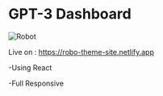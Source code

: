 # GPT-3 Dashboard


![Robot](https://user-images.githubusercontent.com/104669343/220922987-aa40c59c-9412-409a-9465-1734385c5c22.jpg)

Live on : https://robo-theme-site.netlify.app

-Using React

-Full Responsive

